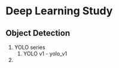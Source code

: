 Deep Learning Study
===================

Object Detection
----------------
1. YOLO series
    1. YOLO v1 - yolo_v1
2. 
